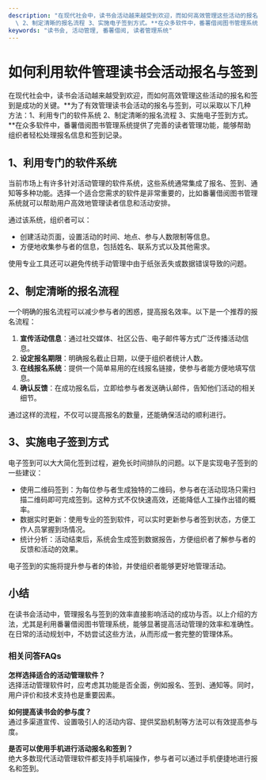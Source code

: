 ```yaml
---
description: "在现代社会中，读书会活动越来越受到欢迎，而如何高效管理这些活动的报名和签到是成功的关键。**为了有效管理读书会活动的报名与签到，可以采取以下几种方法：1、利用专门的软件系统\
  \ 2、制定清晰的报名流程 3、实施电子签到方式。**在众多软件中，番薯借阅图书管理系统提供了完善的读者管理功能，能够帮助组织者轻松处理报名信息和签到记录。"
keywords: "读书会, 活动管理, 番薯借阅, 读者管理系统"
---
```

# 如何利用软件管理读书会活动报名与签到

在现代社会中，读书会活动越来越受到欢迎，而如何高效管理这些活动的报名和签到是成功的关键。**为了有效管理读书会活动的报名与签到，可以采取以下几种方法：1、利用专门的软件系统 2、制定清晰的报名流程 3、实施电子签到方式。**在众多软件中，番薯借阅图书管理系统提供了完善的读者管理功能，能够帮助组织者轻松处理报名信息和签到记录。

## 1、利用专门的软件系统

当前市场上有许多针对活动管理的软件系统，这些系统通常集成了报名、签到、通知等多种功能。选择一个适合您需求的软件是非常重要的，比如番薯借阅图书管理系统就可以帮助用户高效地管理读者信息和活动安排。

通过该系统，组织者可以：

- 创建活动页面，设置活动的时间、地点、参与人数限制等信息。
- 方便地收集参与者的信息，包括姓名、联系方式以及其他需求。

使用专业工具还可以避免传统手动管理中由于纸张丢失或数据错误导致的问题。

## 2、制定清晰的报名流程

一个明确的报名流程可以减少参与者的困惑，提高报名效率。以下是一个推荐的报名流程：

1. **宣传活动信息**：通过社交媒体、社区公告、电子邮件等方式广泛传播活动信息。
2. **设定报名期限**：明确报名截止日期，以便于组织者统计人数。
3. **在线报名系统**：提供一个简单易用的在线报名链接，使参与者能方便地填写信息。
4. **确认反馈**：在成功报名后，立即给参与者发送确认邮件，告知他们活动的相关细节。

通过这样的流程，不仅可以提高报名的数量，还能确保活动的顺利进行。

## 3、实施电子签到方式

电子签到可以大大简化签到过程，避免长时间排队的问题。以下是实现电子签到的一些建议：

- 使用二维码签到：为每位参与者生成独特的二维码，参与者在活动现场只需扫描二维码即可完成签到。这种方式不仅快速高效，还能降低人工操作出错的概率。
- 数据实时更新：使用专业的签到软件，可以实时更新参与者签到状态，方便工作人员掌握到场情况。
- 统计分析：活动结束后，系统会生成签到数据报告，方便组织者了解参与者的反馈和活动的效果。

电子签到的实施将提升参与者的体验，并使组织者能够更好地管理活动。

## 小结

在读书会活动中，管理报名与签到的效率直接影响活动的成功与否。以上介绍的方法，尤其是利用番薯借阅图书管理系统，能够显著提高活动管理的效率和准确性。在日常的活动规划中，不妨尝试这些方法，从而形成一套完整的管理体系。

### 相关问答FAQs

**怎样选择适合的活动管理软件？**  
选择活动管理软件时，应考虑其功能是否全面，例如报名、签到、通知等。同时，用户评价和技术支持也是重要因素。

**如何提高读书会的参与度？**  
通过多渠道宣传、设置吸引人的活动内容、提供奖励机制等方法可以有效提高参与度。

**是否可以使用手机进行活动报名和签到？**  
绝大多数现代活动管理软件都支持手机端操作，参与者可以通过手机便捷地进行报名和签到。
